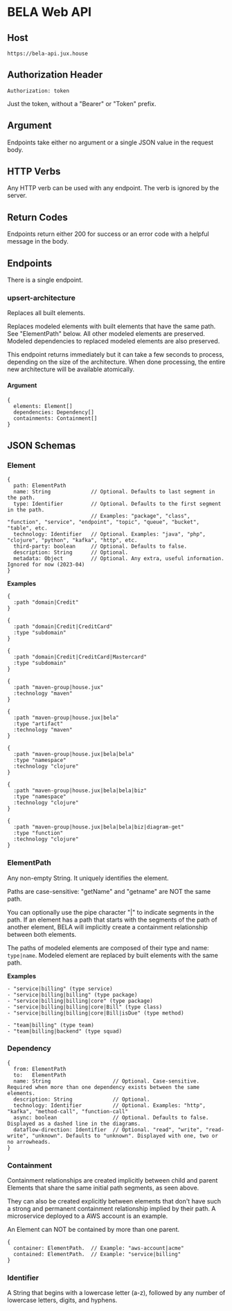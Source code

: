 # BELA Web API

## Host

`https://bela-api.jux.house`

## Authorization Header

`Authorization: token`

Just the token, without a "Bearer" or "Token" prefix.

## Argument

Endpoints take either no argument or a single JSON value in the request body.

## HTTP Verbs

Any HTTP verb can be used with any endpoint. The verb is ignored by the server.

## Return Codes

Endpoints return either 200 for success or an error code with a helpful message in the body.

## Endpoints

There is a single endpoint.

### upsert-architecture

Replaces all built elements.

Replaces modeled elements with built elements that have the same path. See "ElementPath" below. All other modeled elements are preserved. Modeled dependencies to replaced modeled elements are also preserved.

This endpoint returns immediately but it can take a few seconds to process, depending on the size of the architecture. When done processing, the entire new architecture will be available atomically.

#### Argument
```
{
  elements: Element[]
  dependencies: Dependency[]
  containments: Containment[]
}
```

## JSON Schemas

### Element
```
{
  path: ElementPath
  name: String             // Optional. Defaults to last segment in the path.
  type: Identifier         // Optional. Defaults to the first segment in the path.
                           // Examples: "package", "class", "function", "service", "endpoint", "topic", "queue", "bucket", "table", etc.
  technology: Identifier   // Optional. Examples: "java", "php", "clojure", "python", "kafka", "http", etc.
  third-party: boolean     // Optional. Defaults to false.
  description: String      // Optional.
  metadata: Object         // Optional. Any extra, useful information. Ignored for now (2023-04)
}
```

**Examples**
```
{
  :path "domain|Credit"
}

{
  :path "domain|Credit|CreditCard"
  :type "subdomain"
}

{
  :path "domain|Credit|CreditCard|Mastercard"
  :type "subdomain"
}

{
  :path "maven-group|house.jux"
  :technology "maven"
}

{
  :path "maven-group|house.jux|bela"
  :type "artifact"
  :technology "maven"
}

{
  :path "maven-group|house.jux|bela|bela"
  :type "namespace"
  :technology "clojure"
}

{
  :path "maven-group|house.jux|bela|bela|biz"
  :type "namespace"
  :technology "clojure"
}

{
  :path "maven-group|house.jux|bela|bela|biz|diagram-get"
  :type "function"
  :technology "clojure"
}

```

### ElementPath

Any non-empty String. It uniquely identifies the element.

Paths are case-sensitive: "getName" and "getname" are NOT the same path.

You can optionally use the pipe character "|" to indicate segments in the path. If an element has a path that starts with the segments of the path of another element, BELA will implicitly create a containment relationship between both elements.

The paths of modeled elements are composed of their type and name: `type|name`. Modeled element are replaced by built elements with the same path.

**Examples**
```
- "service|billing" (type service)
- "service|billing|billing" (type package)
- "service|billing|billing|core" (type package)
- "service|billing|billing|core|Bill" (type class)
- "service|billing|billing|core|Bill|isDue" (type method)

- "team|billing" (type team)
- "team|billing|backend" (type squad)
```

### Dependency
```
{
  from: ElementPath
  to:   ElementPath
  name: String                    // Optional. Case-sensitive. Required when more than one dependency exists between the same elements.
  description: String             // Optional.
  technology: Identifier          // Optional. Examples: "http", "kafka", "method-call", "function-call"
  async: boolean                  // Optional. Defaults to false. Displayed as a dashed line in the diagrams.
  dataflow-direction: Identifier  // Optional. "read", "write", "read-write", "unknown". Defaults to "unknown". Displayed with one, two or no arrowheads.
}
```

### Containment

Containment relationships are created implicitly between child and parent Elements that share the same initial path segments, as seen above.

They can also be created explicitly between elements that don't have such a strong and permanent containment relationship implied by their path. A microservice deployed to a AWS account is an example.

An Element can NOT be contained by more than one parent.

```
{
  container: ElementPath.  // Example: "aws-account|acme"
  contained: ElementPath.  // Example: "service|billing"
}
```

### Identifier

A String that begins with a lowercase letter (a-z), followed by any number of lowercase letters, digits, and hyphens.
